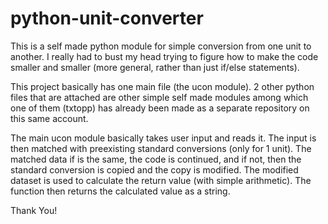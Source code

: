 # python-unit-converter
This is a self made python module for simple conversion from one unit to another. I really had to bust my head trying to figure how to make the code smaller and smaller (more general, rather than just if/else statements).


This project basically has one main file (the ucon module). 2 other python files that are attached are other simple self made modules among which one of them (txtopp) has already been made as a separate repository on this same account.

The main ucon module basically takes user input and reads it.
The input is then matched with preexisting standard conversions (only for 1 unit).
The matched data if is the same, the code is continued, and if not, then the standard conversion is copied and the copy is modified.
The modified dataset is used to calculate the return value (with simple arithmetic).
The function then returns the calculated value as a string.

Thank You!
